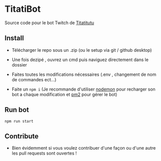 # TitatiBot
 Source code pour le bot Twitch de [Titatitutu](https://www.twitch.tv/titatitutu)

## Install
* Télécharger le repo sous un .zip (ou le setup via git / github desktop)

* Une fois dezipé , ouvrez un cmd puis naviguez directement dans le dossier

* Faites toutes les modifications nécessaires (.env , changement de nom de commandes ect...)

* Faite un `npm i` (Je recommande d'utiliser [nodemon](https://www.npmjs.com/package/nodemon) pour recharger son bot a chaque modification et [pm2](https://www.npmjs.com/package/pm2) pour gérer le bot)


## Run bot
`npm run start`

## Contribute

* Bien évidemment si vous voulez contribuer d'une façon ou d'une autre les pull requests sont ouvertes !
